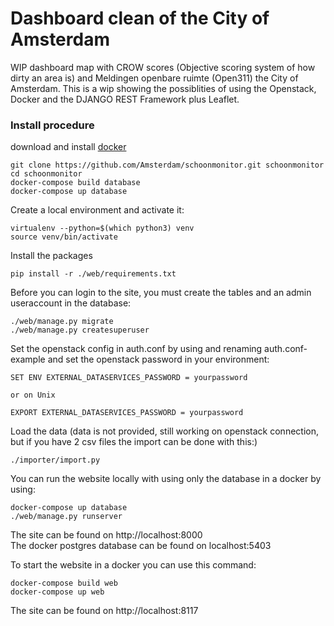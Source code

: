 # Dashboard clean of the City of Amsterdam #

WIP dashboard map with CROW scores (Objective scoring system of how dirty an area is) and Meldingen openbare ruimte (Open311) the City of Amsterdam.
This is a wip showing the possiblities of using the Openstack, Docker and the DJANGO REST Framework plus Leaflet.

### Install procedure ###
download and install <a href="https://www.docker.com">docker</a></br>

```
git clone https://github.com/Amsterdam/schoonmonitor.git schoonmonitor
cd schoonmonitor
docker-compose build database
docker-compose up database
```

Create a local environment and activate it:
```
virtualenv --python=$(which python3) venv
source venv/bin/activate
```

Install the packages 
```
pip install -r ./web/requirements.txt
```

Before you can login to the site, you must create the tables and an admin useraccount in the database:
```
./web/manage.py migrate
./web/manage.py createsuperuser
```

Set the openstack config in auth.conf by using and renaming auth.conf-example
and set the openstack password in your environment:
```
SET ENV EXTERNAL_DATASERVICES_PASSWORD = yourpassword

or on Unix

EXPORT EXTERNAL_DATASERVICES_PASSWORD = yourpassword
```


Load the data (data is not provided, still working on openstack connection, but if you have 2 csv files the import can be done with this:)
```
./importer/import.py
```


You can run the website locally with using only the database in a docker by using:
```
docker-compose up database
./web/manage.py runserver
```

The site can be found on http://localhost:8000</br>
The docker postgres database can be found on localhost:5403

To start the website in a docker you can use this command:
```
docker-compose build web
docker-compose up web
```

The site can be found on http://localhost:8117</br>

